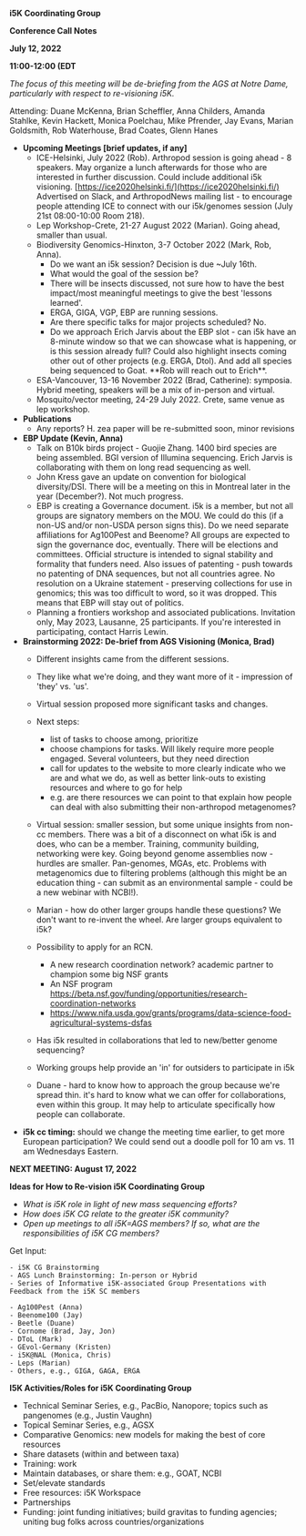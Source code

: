 **i5K Coordinating Group**

**Conference Call Notes**

**July 12, 2022**

**11:00-12:00 (EDT**

_The focus of this meeting will be de-briefing from the AGS at Notre Dame, particularly with respect to re-visioning i5K._

Attending: Duane McKenna, Brian Scheffler, Anna Childers, Amanda Stahlke, Kevin Hackett, Monica Poelchau, Mike Pfrender, Jay Evans, Marian Goldsmith, Rob Waterhouse, Brad Coates, Glenn Hanes

- **Upcoming Meetings [brief updates, if any]**
  - ICE-Helsinki, July 2022 (Rob). Arthropod session is going ahead - 8 speakers. May organize a lunch afterwards for those who are interested in further discussion. Could include additional i5k visioning. [https://ice2020helsinki.fi/](https://ice2020helsinki.fi/) Advertised on Slack, and ArthropodNews mailing list - to encourage people attending ICE to connect with our i5k/genomes session (July 21st 08:00-10:00 Room 218).
  - Lep Workshop-Crete, 21-27 August 2022 (Marian). Going ahead, smaller than usual.
  - Biodiversity Genomics-Hinxton, 3-7 October 2022 (Mark, Rob, Anna).
    - Do we want an i5k session? Decision is due ~July 16th.
    - What would the goal of the session be?
    - There will be insects discussed, not sure how to have the best impact/most meaningful meetings to give the best 'lessons learned'.
    - ERGA, GIGA, VGP, EBP are running sessions.
    - Are there specific talks for major projects scheduled? No.
    - Do we approach Erich Jarvis about the EBP slot - can i5k have an 8-minute window so that we can showcase what is happening, or is this session already full? Could also highlight insects coming other out of other projects (e.g. ERGA, Dtol). And add all species being sequenced to Goat. \*\*Rob will reach out to Erich\*\*.
  - ESA-Vancouver, 13-16 November 2022 (Brad, Catherine): symposia. Hybrid meeting, speakers will be a mix of in-person and virtual.
  - Mosquito/vector meeting, 24-29 July 2022. Crete, same venue as lep workshop.
- **Publications**
  - Any reports? H. zea paper will be re-submitted soon, minor revisions
- **EBP Update (Kevin, Anna)**
  - Talk on B10k birds project - Guojie Zhang. 1400 bird species are being assembled. BGI version of Illumina sequencing. Erich Jarvis is collaborating with them on long read sequencing as well.
  - John Kress gave an update on convention for biological diversity/DSI. There will be a meeting on this in Montreal later in the year (December?). Not much progress.
  - EBP is creating a Governance document. i5k is a member, but not all groups are signatory members on the MOU. We could do this (if a non-US and/or non-USDA person signs this). Do we need separate affiliations for Ag100Pest and Beenome? All groups are expected to sign the governance doc, eventually. There will be elections and committees. Official structure is intended to signal stability and formality that funders need. Also issues of patenting - push towards no patenting of DNA sequences, but not all countries agree. No resolution on a Ukraine statement - preserving collections for use in genomics; this was too difficult to word, so it was dropped. This means that EBP will stay out of politics.
  - Planning a frontiers workshop and associated publications. Invitation only, May 2023, Lausanne, 25 participants. If you're interested in participating, contact Harris Lewin.
- **Brainstorming 2022: De-brief from AGS Visioning (Monica, Brad)**
  - Different insights came from the different sessions.
  - They like what we're doing, and they want more of it - impression of 'they' vs. 'us'.

  - Virtual session proposed more significant tasks and changes.
  - Next steps:
    - list of tasks to choose among, prioritize
    - choose champions for tasks. Will likely require more people engaged. Several volunteers, but they need direction
    - call for updates to the website to more clearly indicate who we are and what we do, as well as better link-outs to existing resources and where to go for help
    - e.g. are there resources we can point to that explain how people can deal with also submitting their non-arthropod metagenomes?
  - Virtual session: smaller session, but some unique insights from non-cc members. There was a bit of a disconnect on what i5k is and does, who can be a member. Training, community building, networking were key. Going beyond genome assemblies now - hurdles are smaller. Pan-genomes, MGAs, etc. Problems with metagenomics due to filtering problems (although this might be an education thing - can submit as an environmental sample - could be a new webinar with NCBI!).
  - Marian - how do other larger groups handle these questions? We don't want to re-invent the wheel. Are larger groups equivalent to i5k?
  - Possibility to apply for an RCN.
    - A new research coordination network? academic partner to champion some big NSF grants
    - An NSF program https://beta.nsf.gov/funding/opportunities/research-coordination-networks
    - https://www.nifa.usda.gov/grants/programs/data-science-food-agricultural-systems-dsfas
  - Has i5k resulted in collaborations that led to new/better genome sequencing?
  - Working groups help provide an 'in' for outsiders to participate in i5k
  - Duane - hard to know how to approach the group because we're spread thin. it's hard to know what we can offer for collaborations, even within this group. It may help to articulate specifically how people can collaborate.
- **i5k cc timing:** should we change the meeting time earlier, to get more European participation? We could send out a doodle poll for 10 am vs. 11 am Wednesdays Eastern.

**NEXT MEETING: August 17, 2022**

**Ideas for How to Re-vision i5K Coordinating Group**

  - _What is i5K role in light of new mass sequencing efforts?_
  - _How does i5K CG relate to the greater i5K community?_
  - _Open up meetings to all i5K=AGS members? If so, what are the responsibilities of i5K CG members?_

Get Input:

    - i5K CG Brainstorming
    - AGS Lunch Brainstorming: In-person or Hybrid
    - Series of Informative i5K-associated Group Presentations with Feedback from the i5K SC members

    - Ag100Pest (Anna)
    - Beenome100 (Jay)
    - Beetle (Duane)
    - Cornome (Brad, Jay, Jon)
    - DToL (Mark)
    - GEvol-Germany (Kristen)
    - i5K@NAL (Monica, Chris)
    - Leps (Marian)
    - Others, e.g., GIGA, GAGA, ERGA

**I5K Activities/Roles for i5K Coordinating Group**

- Technical Seminar Series, e.g., PacBio, Nanopore; topics such as pangenomes (e.g., Justin Vaughn)
- Topical Seminar Series, e.g., AGSX
- Comparative Genomics: new models for making the best of core resources
- Share datasets (within and between taxa)
- Training: work
- Maintain databases, or share them: e.g., GOAT, NCBI
- Set/elevate standards
- Free resources: i5K Workspace
- Partnerships
- Funding: joint funding initiatives; build gravitas to funding agencies; uniting bug folks across countries/organizations
